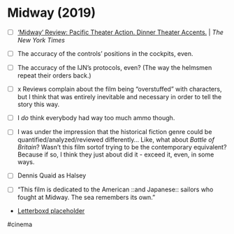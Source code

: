 # Midway (2019)
- [ ] [‘Midway’ Review: Pacific Theater Action. Dinner Theater Accents.](https://www.nytimes.com/2019/11/06/movies/midway-review.html) | *The New York Times*

- [ ] The accuracy of the controls’ positions in the cockpits, even.

- [ ] The accuracy of the IJN’s protocols, even? (The way the helmsmen repeat their orders back.)

- [ ] x Reviews complain about the film being “overstuffed” with characters, but I think that was entirely inevitable and necessary in order to tell the story this way. 

- [ ] I *do* think everybody had way too much ammo though.

- [ ] I was under the impression that the historical fiction genre could be quantified/analyzed/reviewed differently… Like, what about *Battle of Britain*? Wasn’t this film sortof trying to be the contemporary equivalent? Because if so, I think they just about did it - exceed it, even, in some ways.

- [ ] Dennis Quaid as Halsey

- [ ] “This film is dedicated to the American ::and Japanese:: sailors who fought at Midway. The sea remembers its own.”

* [Letterboxd placeholder](https://boxd.it/1EaR6J)

#cinema